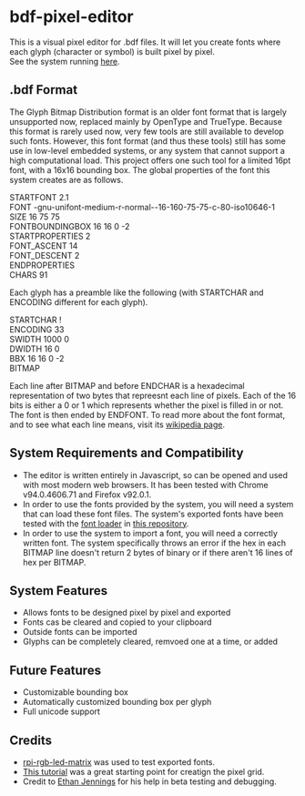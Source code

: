 # bdf-pixel-editor
This is a visual pixel editor for .bdf files. It will let you create fonts where each glyph (character or symbol) is built pixel by pixel.<br>
See the system running [here](https://marcusg.me/bdf-pixel-editor/).

## .bdf Format
The Glyph Bitmap Distribution format is an older font format that is largely unsupported now, replaced mainly by OpenType and TrueType. 
Because this format is rarely used now, very few tools are still available to develop such fonts. However, this font format (and thus these tools) still has some use in low-level embedded systems, or any system that cannot support a high computational load. This project offers one such tool
for a limited 16pt font, with a 16x16 bounding box. The global properties of the font this system creates are as follows.<br>

STARTFONT 2.1<br>
FONT -gnu-unifont-medium-r-normal--16-160-75-75-c-80-iso10646-1<br>
SIZE 16 75 75<br>
FONTBOUNDINGBOX 16 16 0 -2<br>
STARTPROPERTIES 2<br>
FONT_ASCENT 14<br>
FONT_DESCENT 2<br>
ENDPROPERTIES<br>
CHARS 91<br>

Each glyph has a preamble like the following (with STARTCHAR and ENCODING different for each glyph).<br>

STARTCHAR !<br>
ENCODING 33<br>
SWIDTH 1000 0<br>
DWIDTH 16 0<br>
BBX 16 16 0 -2<br>
BITMAP<br>

Each line after BITMAP and before ENDCHAR is a hexadecimal representation of two bytes that repreesnt each line of pixels. Each of the 16 bits is either 
a 0 or 1 which represents whether the pixel is filled in or not. The font is then ended by ENDFONT. To read more about the font format, and to see what 
each line means, visit its [wikipedia page](https://en.wikipedia.org/wiki/Glyph_Bitmap_Distribution_Format).

## System Requirements and Compatibility
- The editor is written entirely in Javascript, so can be opened and used with most modern web browsers. It has been tested with Chrome v94.0.4606.71 and
Firefox v92.0.1.
- In order to use the fonts provided by the system, you will need a system that can load these font files. The system's exported fonts have been tested with 
the [font loader](https://github.com/hzeller/rpi-rgb-led-matrix/blob/master/lib/bdf-font.cc) in [this repository](https://github.com/hzeller/rpi-rgb-led-matrix).
- In order to use the system to import a font, you will need a correctly written font. The system specifically throws an error if the hex in each BITMAP line 
doesn't return 2 bytes of binary or if there aren't 16 lines of hex per BITMAP.

## System Features
- Allows fonts to be designed pixel by pixel and exported
- Fonts cas be cleared and copied to your clipboard
- Outside fonts can be imported
- Glyphs can be completely cleared, remvoed one at a time, or added

## Future Features
- Customizable bounding box
- Automatically customized bounding box per glyph
- Full unicode support

## Credits
- [rpi-rgb-led-matrix](https://github.com/hzeller/rpi-rgb-led-matrix) was used to test exported fonts.
- [This tutorial](https://exarhouleasjohn.medium.com/how-to-easily-manually-make-an-html-and-css-4x4-grid-50bcf6106410) 
was a great starting point for creatign the pixel grid.
- Credit to [Ethan Jennings](https://github.com/ethanhjennings) for his help in beta testing and debugging.
